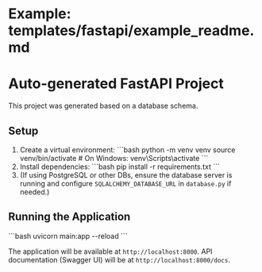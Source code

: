 # Example: templates/fastapi/example_readme.md
# Auto-generated FastAPI Project

This project was generated based on a database schema.

## Setup

1.  Create a virtual environment:
    \`\`\`bash
    python -m venv venv
    source venv/bin/activate  # On Windows: venv\Scripts\activate
    \`\`\`
2.  Install dependencies:
    \`\`\`bash
    pip install -r requirements.txt
    \`\`\`
3.  (If using PostgreSQL or other DBs, ensure the database server is running and configure `SQLALCHEMY_DATABASE_URL` in `database.py` if needed.)

## Running the Application

\`\`\`bash
uvicorn main:app --reload
\`\`\`

The application will be available at `http://localhost:8000`.
API documentation (Swagger UI) will be at `http://localhost:8000/docs`.